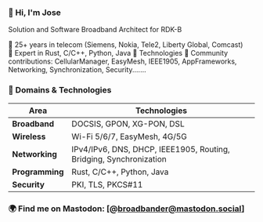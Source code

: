 ### 👋 Hi, I'm Jose
Solution and Software Broadband Architect for RDK-B

🔹 25+ years in telecom (Siemens, Nokia, Tele2, Liberty Global, Comcast)  
🔹 Expert in Rust, C/C++, Python, Java
🔹 Technologies 
🔹 Community contributions: CellularManager, EasyMesh, IEEE1905, AppFrameworks, Networking, Synchronization, Security.......


### 📡 Domains & Technologies

| Area            | Technologies |
|-----------------|--------------|
| **Broadband**   | DOCSIS, GPON, XG-PON, DSL |
| **Wireless**    | Wi-Fi 5/6/7, EasyMesh, 4G/5G |
| **Networking**  | IPv4/IPv6, DNS, DHCP, IEEE1905, Routing, Bridging, Synchronization |
| **Programming** | Rust, C/C++, Python, Java |
| **Security**    | PKI, TLS, PKCS#11 |

### 🌍 Find me on Mastodon: [@broadbander@mastodon.social]  
